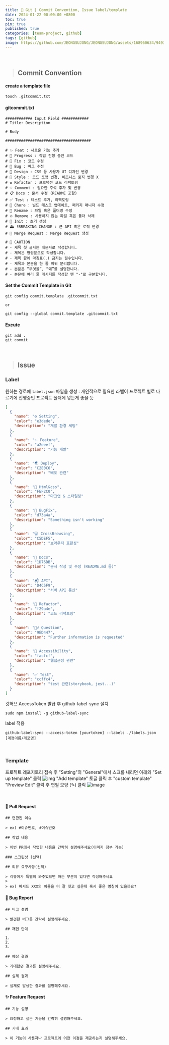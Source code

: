 ```yaml
---
title: 👀 Git | Commit Convention, Issue label/template
date: 2024-01-22 00:00:00 +0800
toc: true
pin: true
published: true
categories: [team-project, github]
tags: [github]
image: https://github.com/JEONGSUJONG/JEONGSUJONG/assets/168960634/9493772d-5a56-497b-90a3-87a8c7cfe761
---
```


<br>

> ## Commit Convention

#### create a template file

```shell
touch .gitcommit.txt
```

#### gitcommit.txt

```
############ Input Field ############
# Title: Description

# Body

######################################

# ✨ Feat : 새로운 기능 추가
# 🚧 Progress : 작업 진행 중인 코드
# 🎯 Fix : 코드 수정
# 🐛 Bug : 버그 수정
# 🎨 Design : CSS 등 사용자 UI 디자인 변경
# 💄 Style : 코드 포맷 변경, 비즈니스 로직 변경 X
# ♻️ Refactor : 프로덕션 코드 리팩토링
# 💡 Comment : 필요한 주석 추가 및 변경
# 📋 Docs : 문서 수정 (README 포함)
# ✅ Test : 테스트 추가, 리팩토링
# 🔖 Chore : 빌드 태스크 업데이트, 패키지 매니저 수정
# 📝 Rename : 파일 혹은 폴더명 수정
# 🔥 Remove : 사용하지 않는 파일 혹은 폴더 삭제
# 📌 Init : 초기 생성
# 🚑 !BREAKING CHANGE : 큰 API 혹은 로직 변경
# 🔔 Merge Request : Merge Request 생성

# 🚨 CAUTION
# - 제목 첫 글자는 대문자로 작성합니다.
# - 제목은 명령문으로 작성합니다.
# - 제목 끝에 마침표(.) 금지는 필수입니다.
# - 제목과 본문을 한 줄 띄워 분리합니다.
# - 본문은 “무엇을”, “왜”를 설명합니다.
# - 본문에 여러 줄 메시지를 작성할 땐 "-"로 구분합니다.
```

#### Set the Commit Template in Git

```shell
git config commit.template .gitcommit.txt

or

git config --global commit.template .gitcommit.txt
```

#### Excute

```shell
git add .
git commit
```

<br>

> ## Issue

### Label

원하는 경로에 `label.json` 파일을 생성 : 개인적으로 필요한 라벨이 프로젝트 별로 다르기에 진행중인 프로젝트 폴더에 넣는게 좋을 듯

```json
[
  {
    "name": "⚙ Setting",
    "color": "e3dede",
    "description": "개발 환경 세팅"
  },
  {
    "name": "✨ Feature",
    "color": "a2eeef",
    "description": "기능 개발"
  },
  {
    "name": "🌏 Deploy",
    "color": "C2E0C6",
    "description": "배포 관련"
  },
  {
    "name": "🎨 Html&css",
    "color": "FEF2C0",
    "description": "마크업 & 스타일링"
  },
  {
    "name": "🐞 BugFix",
    "color": "d73a4a",
    "description": "Something isn't working"
  },
  {
    "name": "💻 CrossBrowsing",
    "color": "C5DEF5",
    "description": "브라우저 호환성"
  },
  {
    "name": "📃 Docs",
    "color": "1D76DB",
    "description": "문서 작성 및 수정 (README.md 등)"
  },
  {
    "name": "📬 API",
    "color": "D4C5F9",
    "description": "서버 API 통신"
  },
  {
    "name": "🔨 Refactor",
    "color": "f29a4e",
    "description": "코드 리팩토링"
  },
  {
    "name": "🙋‍♂️ Question",
    "color": "9ED447",
    "description": "Further information is requested"
  },
  {
    "name": "🥰 Accessibility",
    "color": "facfcf",
    "description": "웹접근성 관련"
  },
  {
    "name": "✅ Test",
    "color": "ccffc4",
    "description": "test 관련(storybook, jest...)"
  }
]
```

깃허브 AccessToken 발급 후 github-label-sync 설치
```shell
sudo npm install -g github-label-sync
```
label 적용
```shell
github-label-sync --access-token [yourtoken] --labels ./labels.json [계정이름/레포명]
```

<br>


### Template

프로젝트 레포지토리 접속 후 "Setting"의 "General"에서 스크롤 내리면 아래와 "Set up template" 클릭
![img](https://github.com/user-attachments/assets/8203ea49-e719-4629-aade-646e96ad2352)
"Add template" 토글 클릭 후 "custom template" "Preview Edit" 클릭 후 연필 모양 (✎) 클릭
![image](https://github.com/user-attachments/assets/f370e49e-6c72-4a8f-8d22-ce9a4325dcfa)

<br>

#### 🚀 Pull Request

```
## 연관된 이슈

> ex) #이슈번호, #이슈번호

## 작업 내용

> 이번 PR에서 작업한 내용을 간략히 설명해주세요(이미지 첨부 가능)

### 스크린샷 (선택)

## 리뷰 요구사항(선택)

> 리뷰어가 특별히 봐주었으면 하는 부분이 있다면 작성해주세요
>
> ex) 메서드 XXX의 이름을 더 잘 짓고 싶은데 혹시 좋은 명칭이 있을까요?
```

#### 🐞 Bug Report

```
## 버그 설명

> 발견한 버그를 간략히 설명해주세요.

## 재현 단계

1. 
2. 
3. 

## 예상 결과

> 기대했던 결과를 설명해주세요.

## 실제 결과

> 실제로 발생한 결과를 설명해주세요.
```

#### ✨ Feature Request

```
## 기능 설명

> 요청하고 싶은 기능을 간략히 설명해주세요.

## 기대 효과

> 이 기능이 사용자나 프로젝트에 어떤 이점을 제공하는지 설명해주세요.
```